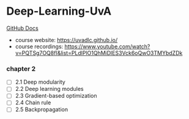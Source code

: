 # Deep-Learning-UvA
[GitHub Docs](https://docs.github.com/cn/github/writing-on-github/getting-started-with-writing-and-formatting-on-github/basic-writing-and-formatting-syntax#links)
- course website: https://uvadlc.github.io/
- course recordings: https://www.youtube.com/watch?v=PQTSg7OQ8fI&list=PLdlPlO1QhMiDlES3Vck6oQwO3TMYbdZDk
### chapter 2
- [ ] 2.1 Deep modularity
- [ ] 2.2 Deep learning modules
- [ ] 2.3 Gradient-based optimization
- [ ] 2.4 Chain rule
- [ ] 2.5 Backpropagation
